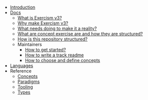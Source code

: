 - [Introduction](/)
- [Docs](README.md)
  - [What is Exercism v3?](what-is-v3.md)
  - [Why make Exercism v3?](why-make-v3.md)
  - [What needs doing to make it a reality?](what-needs-doing.md)
  - [What are concept exercise are and how they are structured?](concept-exercises.md)
  - [How is this repository structured?](repository-structure.md)
  - Maintainers
    - [How to get started?](maintainers-how-to-get-started.md)
    - [How to write a track readme](maintainers-track-readme.md)
    - [How to choose and define concepts](maintainers-concepts.md)
- [Languages](/languages/README.md)
- Reference
  - [Concepts](/reference/concepts/README.md)
  - [Paradigms](/reference/paradigms/README.md)
  - [Tooling](/reference/tooling/README.md)
  - [Types](/reference/types/README.md)
